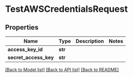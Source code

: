 # TestAWSCredentialsRequest


## Properties

Name | Type | Description | Notes
------------ | ------------- | ------------- | -------------
**access_key_id** | **str** |  | 
**secret_access_key** | **str** |  | 

[[Back to Model list]](../#documentation-for-models) [[Back to API list]](../#documentation-for-api-endpoints) [[Back to README]](../)


